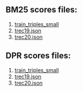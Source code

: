 ## BM25 scores files:
  1. [train_triples_small]() 
  2. [trec19.json](https://www.dropbox.com/scl/fi/3k63j54ujkkre8q57yyac/4_trec20_bm25_scores.json?rlkey=8z22l15ud4zlbmo0d7w353bcg&dl=0)
  3. [trec20.json](https://www.dropbox.com/scl/fi/mgvh0yydk5cry5du564od/3_trec19_bm25_scores.json?rlkey=xqgwrhtdu8nqux82x5k5gd1tv&dl=0)

## DPR scores files:
  1. [train_triples_small]() 
  2. [trec19.json]()
  3. [trec20.json]()
